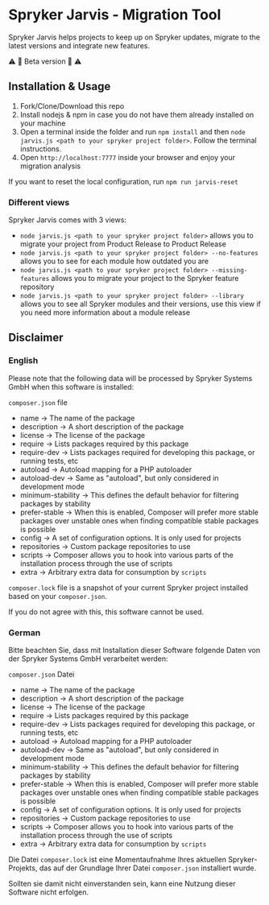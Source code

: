 # Spryker Jarvis - Migration Tool
Spryker Jarvis helps projects to keep up on Spryker updates, migrate to the latest versions and integrate new features.

:warning: :rotating_light: Beta version :rotating_light: :warning:

## Installation & Usage

1. Fork/Clone/Download this repo
2. Install nodejs & npm in case you do not have them already installed on your machine 
3. Open a terminal inside the folder and run `npm install` and then `node jarvis.js <path to your spryker project folder>`. Follow the terminal instructions.
4. Open `http://localhost:7777` inside your browser and enjoy your migration analysis

If you want to reset the local configuration, run `npm run jarvis-reset`

### Different views

Spryker Jarvis comes with 3 views:

* `node jarvis.js <path to your spryker project folder>` allows you to migrate your project from Product Release to Product Release
* `node jarvis.js <path to your spryker project folder> --no-features` allows you to see for each module how outdated you are
* `node jarvis.js <path to your spryker project folder> --missing-features` allows you to migrate your project to the Spryker feature repository	
* `node jarvis.js <path to your spryker project folder> --library` allows you to see all Spryker modules and their versions, use this view if you need more information about a module release	

## Disclaimer

### English

Please note that the following data will be processed by Spryker Systems GmbH when this software is installed:
	
`composer.json` file

* name -> The name of the package
* description -> A short description of the package
* license -> The license of the package
* require -> Lists packages required by this package
* require-dev -> Lists packages required for developing this package, or running tests, etc
* autoload -> Autoload mapping for a PHP autoloader
* autoload-dev -> Same as "autoload", but only considered in development mode
* minimum-stability -> This defines the default behavior for filtering packages by stability
* prefer-stable -> When this is enabled, Composer will prefer more stable packages over unstable ones when finding compatible stable packages is possible
* config -> A set of configuration options. It is only used for projects
* repositories -> Custom package repositories to use
* scripts -> Composer allows you to hook into various parts of the installation process through the use of scripts
* extra -> Arbitrary extra data for consumption by `scripts`

`composer.lock` file is a snapshot of your current Spryker project installed based on your `composer.json`.

If you do not agree with this, this software cannot be used.

### German

Bitte beachten Sie, dass mit Installation dieser Software folgende Daten von der Spryker Systems GmbH verarbeitet werden:

`composer.json` Datei

* name -> The name of the package
* description -> A short description of the package
* license -> The license of the package
* require -> Lists packages required by this package
* require-dev -> Lists packages required for developing this package, or running tests, etc
* autoload -> Autoload mapping for a PHP autoloader
* autoload-dev -> Same as "autoload", but only considered in development mode
* minimum-stability -> This defines the default behavior for filtering packages by stability
* prefer-stable -> When this is enabled, Composer will prefer more stable packages over unstable ones when finding compatible stable packages is possible
* config -> A set of configuration options. It is only used for projects
* repositories -> Custom package repositories to use
* scripts -> Composer allows you to hook into various parts of the installation process through the use of scripts
* extra -> Arbitrary extra data for consumption by `scripts`

Die Datei `composer.lock` ist eine Momentaufnahme Ihres aktuellen Spryker-Projekts, das auf der Grundlage Ihrer Datei `composer.json` installiert wurde.

Sollten sie damit nicht einverstanden sein, kann eine Nutzung dieser Software nicht erfolgen. 

